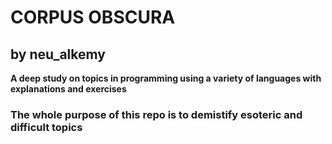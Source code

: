 # CORPUS OBSCURA
## by neu_alkemy
__A deep study on topics in programming using a variety of languages with explanations and exercises__
                                                                        
### The whole purpose of this repo is to demistify esoteric and difficult topics


